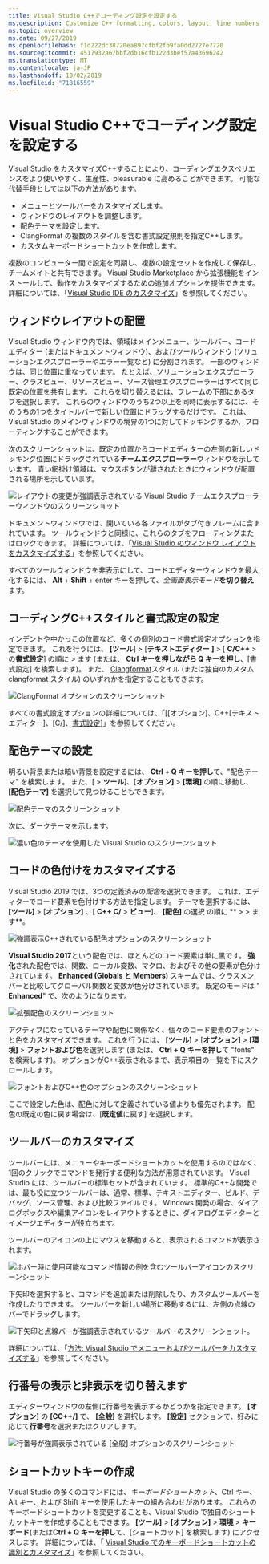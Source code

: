 ```yaml
---
title: Visual Studio C++でコーディング設定を設定する
ms.description: Customize C++ formatting, colors, layout, line numbers, and menus in the Visual Studio IDE.
ms.topic: overview
ms.date: 09/27/2019
ms.openlocfilehash: f1d222dc38720ea897cfbf2fb9fa0dd2727e7720
ms.sourcegitcommit: 4517932a67bbf2db16cfb122d3bef57a43696242
ms.translationtype: MT
ms.contentlocale: ja-JP
ms.lasthandoff: 10/02/2019
ms.locfileid: "71816559"
---
```

# <a name="set-your-c-coding-preferences-in-visual-studio"></a>Visual Studio C++でコーディング設定を設定する

Visual Studio をカスタマイズC++することにより、コーディングエクスペリエンスをより使いやすく、生産性、pleasurable に高めることができます。 可能な代替手段としては以下の方法があります。

- メニューとツールバーをカスタマイズします。
- ウィンドウのレイアウトを調整します。
- 配色テーマを設定します。
- ClangFormat の複数のスタイルを含む書式設定規則を指定C++します。
- カスタムキーボードショートカットを作成します。

複数のコンピューター間で設定を同期し、複数の設定セットを作成して保存し、チームメイトと共有できます。 Visual Studio Marketplace から拡張機能をインストールして、動作をカスタマイズするための追加オプションを提供できます。 詳細については、「[Visual Studio IDE のカスタマイズ](/visualstudio/ide/personalizing-the-visual-studio-ide)」を参照してください。

## <a name="arrange-window-layout"></a>ウィンドウレイアウトの配置

Visual Studio ウィンドウ内では、領域はメインメニュー、ツールバー、コードエディター (またはドキュメントウィンドウ)、およびツールウィンドウ (ソリューションエクスプローラーやエラー一覧など) に分割されます。 一部のウィンドウは、同じ位置に重なっています。 たとえば、ソリューションエクスプローラー、クラスビュー、リソースビュー、ソース管理エクスプローラーはすべて同じ既定の位置を共有します。 これらを切り替えるには、フレームの下部にあるタブを選択します。 これらのウィンドウのうち2つ以上を同時に表示するには、そのうちの1つをタイトルバーで新しい位置にドラッグするだけです。 これは、Visual Studio のメインウィンドウの境界の1つに対してドッキングするか、フローティングすることができます。

次のスクリーンショットは、既定の位置からコードエディターの左側の新しいドッキング位置にドラッグされている**チームエクスプローラー**ウィンドウを示しています。 青い網掛け領域は、マウスボタンが離されたときにウィンドウが配置される場所を示しています。

![レイアウトの変更が強調表示されている Visual Studio チームエクスプローラーウィンドウのスクリーンショット](media/window-layout-move-team-explorer.png)

ドキュメントウィンドウでは、開いている各ファイルがタブ付きフレームに含まれています。 ツールウィンドウと同様に、これらのタブをフローティングまたはロックできます。 詳細については、「[Visual Studio のウィンドウ レイアウトをカスタマイズする](/visualstudio/ide/customizing-window-layouts-in-visual-studio)」を参照してください。

すべてのツールウィンドウを非表示にして、コードエディターウィンドウを最大化するには、 **Alt** + **Shift** + enter キーを押して、*全画面表示モード***を切り替え**ます。

## <a name="set-c-coding-styles-and-formatting"></a>コーディングC++スタイルと書式設定の設定

インデントや中かっこの位置など、多くの個別のコード書式設定オプションを指定できます。 これを行うには、 **[ツール**] > [**テキストエディター** **]**  > [ **C/C++**  > の**書式設定**] の順に > ます (または、 **Ctrl キーを押しながら Q キーを押し**、[書式設定] を検索します)。 また、 [Clangformat](https://clang.llvm.org/docs/ClangFormat.html)スタイル (または独自のカスタム clangformat スタイル) のいずれかを指定することもできます。

![ClangFormat オプションのスクリーンショット](media/clang-format-ide.png)

すべての書式設定オプションの詳細については、「[[オプション]、C++[テキストエディター]、[C/]、[書式設定](/visualstudio/ide/reference/options-text-editor-c-cpp-formatting)]」を参照してください。

## <a name="set-the-color-theme"></a>配色テーマの設定

明るい背景または暗い背景を設定するには、 **Ctrl + Q キーを押し**て、"配色テーマ" を検索します。 また、[ > **ツール**]、[**オプション]**  >  **[環境]** の順に移動し、 **[配色テーマ]** を選択して見つけることもできます。

![配色テーマのスクリーンショット](media/tools-options-color-theme.png)

次に、ダークテーマを示します。

![濃い色のテーマを使用した Visual Studio のスクリーンショット](media/tools-options-dark-theme.png)

## <a name="customize-code-colorization"></a>コードの色付けをカスタマイズする

Visual Studio 2019 では、3つの定義済みの*配色*を選択できます。 これは、エディターでコード要素を色付けする方法を指定します。 テーマを選択するには、 **[ツール]**  > [**オプション]** 、[ **C++ C/**  > **ビュー**]、 **[配色]** の選択 の順に ** >  > ます**。

![強調表示C++されている配色オプションのスクリーンショット](media/color-schemes.png)

**Visual Studio 2017**という配色では、ほとんどのコード要素は単に黒です。 **強化**された配色では、関数、ローカル変数、マクロ、およびその他の要素が色分けされています。 **Enhanced (Globals と Members)** スキームでは、クラスメンバーと比較してグローバル関数と変数が色分けされています。 既定のモードは " **Enhanced**" で、次のようになります。

![拡張配色のスクリーンショット](media/color-scheme-enhanced.png)

アクティブになっているテーマや配色に関係なく、個々のコード要素のフォントと色をカスタマイズできます。 これを行うには、 **[ツール]**  > [**オプション]**  >  **[環境]**  > **フォントおよび色**を選択します (または、 **Ctrl + Q キーを押し**て "fonts" を検索します)。 オプションがC++表示されるまで、表示項目の一覧を下にスクロールします。

![フォントおよびC++色のオプションのスクリーンショット](media/tools-options-cpp-colors.png)

ここで設定した色は、配色に対して定義されている値よりも優先されます。 配色の既定の色に戻す場合は、[**既定値**に戻す] を選択します。

## <a name="customize-the-toolbars"></a>ツールバーのカスタマイズ

ツールバーには、メニューやキーボードショートカットを使用するのではなく、1回のクリックでコマンドを発行する便利な方法が用意されています。 Visual Studio には、ツールバーの標準セットが含まれています。 標準的C++な開発では、最も役に立つツールバーは、通常、標準、テキストエディター、ビルド、デバッグ、ソース管理、および比較ファイルです。 Windows 開発の場合、ダイアログボックスや編集アイコンをレイアウトするときに、ダイアログエディターとイメージエディターが役立ちます。

ツールバーのアイコンの上にマウスを移動すると、表示されるコマンドが表示されます。

![ホバー時に使用可能なコマンド情報の例を含むツールバーアイコンのスクリーンショット](media/toolbar-mouse-hover.png)

下矢印を選択すると、コマンドを追加または削除したり、カスタムツールバーを作成したりできます。 ツールバーを新しい場所に移動するには、左側の点線のバーでドラッグします。

![下矢印と点線バーが強調表示されているツールバーのスクリーンショット](media/toolbar-move-edit.png)。

詳細については、「[方法: Visual Studio でメニューおよびツールバーをカスタマイズする](/visualstudio/ide/how-to-customize-menus-and-toolbars-in-visual-studio)」を参照してください。

## <a name="show-or-hide-line-numbers"></a>行番号の表示と非表示を切り替えます

エディターウィンドウの左側に行番号を表示するかどうかを指定できます。 **[オプション]** の **[CC++/]** で、 **[全般]** を選択します。 **[設定]** セクションで、好みに応じて**行番号**を選択またはクリアします。

![行番号が強調表示されている [全般] オプションのスクリーンショット](media/tools-options-line-numbers.png)

## <a name="create-keyboard-shortcuts"></a>ショートカットキーの作成

Visual Studio の多くのコマンドには、*キーボードショートカット*、Ctrl キー、Alt キー、および Shift キーを使用したキーの組み合わせがあります。 これらのキーボードショートカットを変更することも、Visual Studio で独自のショートカットキーを作成することもできます。 **[ツール]**  >  **[オプション]**  > **環境** > **キーボード**(または**Ctrl + Q キーを押し**て、[ショートカット] を検索します) にアクセスします。 詳細については、「 [Visual Studio でのキーボードショートカットの識別とカスタマイズ](/visualstudio/ide/identifying-and-customizing-keyboard-shortcuts-in-visual-studio)」を参照してください。
